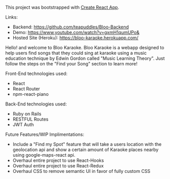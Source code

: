 This project was bootstrapped with [Create React App](https://github.com/facebook/create-react-app).

Links:
  - Backend: https://github.com/teapuddles/Bloo-Backend
  - Demo: https://www.youtube.com/watch?v=gxmH1qumUPo&
  - Hosted Site (Heroku): https://bloo-karaoke.herokuapp.com/
       
Hello! and welcome to Bloo Karaoke. Bloo Karaoke is a webapp designed to help users find songs that they could sing at karaoke using a music education technique by Edwin Gordon called "Music Learning Theory". Just follow the steps on the "Find your Song" section to learn more!

Front-End technologies used:
  - React
  - React Router
  - npm-react-piano
  
Back-End technologies used:
  - Ruby on Rails
  - RESTFUL Routes
  - JWT Auth
  
Future Features/WIP Implimentations:
  - Include a "Find my Spot" feature that will take a users location with the geolocation api and show a certain amount of Karaoke places nearby using 
    google-maps-react api. 
  - Overhaul entire project to use React-Hooks
  - Overhaul entire project to use React-Redux
  - Overhaul CSS to remove semantic UI in favor of fully custom CSS
